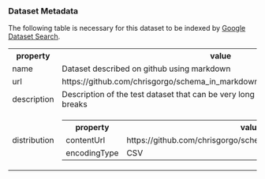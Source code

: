 ### Dataset Metadata
The following table is necessary for this dataset to be indexed by <a href="hhtps://g.co/datasetsearch">Google Dataset Search</a>.
<div itemscope itemtype="http://schema.org/Dataset">
<table>
  <tr>
    <th>property</th>
    <th>value</th>
  </tr>
  <tr>
    <td>name</td>
    <td itemprop="name">Dataset described on github using markdown</td> 
  </tr>
  <tr>
    <td>url</td>
    <td itemprop="url">https://github.com/chrisgorgo/schema_in_markdown_test</td> 
  </tr>
  <tr>
    <td>description</td>
    <td itemprop="description">Description of the test dataset that can be very long if needs be. 
  Even with line breaks</td> 
  </tr>
  <tr>
    <td>distribution</td>
    <td>
      <div itemscope itemtype="http://schema.org/DataDownload" itemprop="distribution">
        <table
          <tr>
            <th>property</th>
            <th>value</th>
          </tr>
          <tr>
            <td>contentUrl</td>
            <td itemprop="contentUrl">https://github.com/chrisgorgo/schema_in_markdown_test/data.csv</td> 
          </tr>
          <tr>
            <td>encodingType</td>
            <td itemprop="encodingFormat">CSV</td> 
          </tr>
        </table>
      </div>
    </td>
  </tr>
</table>
</div>
